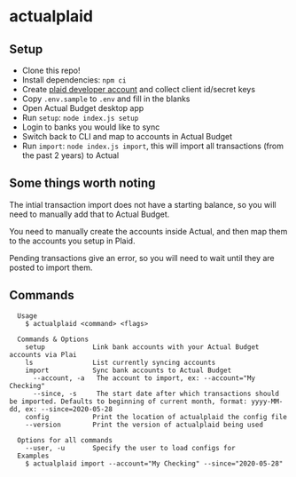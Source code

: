 # actualplaid

## Setup

-   Clone this repo!
-   Install dependencies: `npm ci`
-   Create [plaid developer account](https://dashboard.plaid.com/overview/development) and collect client id/secret keys
-   Copy `.env.sample` to `.env` and fill in the blanks
-   Open Actual Budget desktop app
-   Run `setup`: `node index.js setup`
-   Login to banks you would like to sync
-   Switch back to CLI and map to accounts in Actual Budget
-   Run `import`: `node index.js import`, this will import all transactions (from the past 2 years) to Actual

## Some things worth noting

The intial transaction import does not have a starting balance, so you will need to manually add that to Actual Budget.

You need to manually create the accounts inside Actual, and then map them to the accounts you setup in Plaid.

Pending transactions give an error, so you will need to wait until they are posted to import them.

## Commands

```
  Usage
    $ actualplaid <command> <flags>

  Commands & Options
    setup            Link bank accounts with your Actual Budget accounts via Plai
    ls               List currently syncing accounts
    import           Sync bank accounts to Actual Budget
      --account, -a   The account to import, ex: --account="My Checking"
      --since, -s     The start date after which transactions should be imported. Defaults to beginning of current month, format: yyyy-MM-dd, ex: --since=2020-05-28
    config           Print the location of actualplaid the config file
    --version        Print the version of actualplaid being used

  Options for all commands
    --user, -u       Specify the user to load configs for
  Examples
    $ actualplaid import --account="My Checking" --since="2020-05-28"
```

